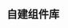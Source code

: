 <!--
 * @Date: 2024-07-16 20:48:45
 * @LastEditors: aliushen 774779341@qq.com
 * @LastEditTime: 2024-07-29 16:12:34
 * @FilePath: \UIPackage\ts\ui-vue3\docs\index.md
-->
## 自建组件库